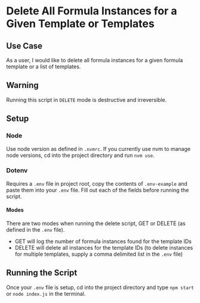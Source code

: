 # Delete All Formula Instances for a Given Template or Templates

## Use Case
As a user, I would like to delete all formula instances for a given formula template or a list of templates.

## Warning
Running this script in `DELETE` mode is destructive and irreversible.

## Setup

### Node
Use node version as defined in `.nvmrc`.  If you currently use nvm to manage node versions, cd into the project directory and run `nvm use`.

### Dotenv
Requires a `.env` file in project root, copy the contents of `.env-example` and paste them into your `.env` file.  Fill out each of the fields before running the script.

#### Modes
There are two modes when running the delete script, GET or DELETE (as defined in the `.env` file).
- GET will log the number of formula instances found for the template IDs
- DELETE will delete all instances for the template IDs (to delete instances for multiple templates, supply a comma delimited list in the `.env` file)

## Running the Script
Once your `.env` file is setup, cd into the project directory and type `npm start` or `node index.js` in the terminal.